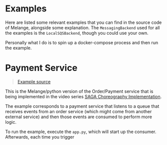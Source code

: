 # Examples

Here are listed some relevant examples that you can find in the source code of Melange,
alongside some explanation. The `MessagingBackend` used for all the examples is the
`LocalSQSBackend`, though you could use your own.

Personally what I do is to spin up a docker-compose process and then run the example.

# Payment Service

> [Example source](https://github.com/Rydra/melange/tree/main/melange/examples/payment_service)

This is the Melange/python version of the Order/Payment service
that is being implemented in the video series [SAGA Choreography Implementation](https://www.youtube.com/watch?v=WbNJTwKOCuM&t=0s).

The example corresponds to a payment service that listens to a queue that receives
events from an order service (which might come from another external service)
and then those events are consumed to perform more logic.

To run the example, execute the `app.py`, which will start up the consumer. Afterwards,
each time you trigger
